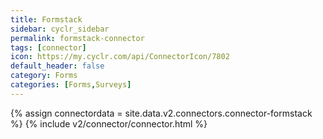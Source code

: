 ```yaml
---
title: Formstack
sidebar: cyclr_sidebar
permalink: formstack-connector
tags: [connector]
icon: https://my.cyclr.com/api/ConnectorIcon/7802
default_header: false
category: Forms
categories: [Forms,Surveys]
---
```

{% assign connectordata = site.data.v2.connectors.connector-formstack %}
{% include v2/connector/connector.html %}	